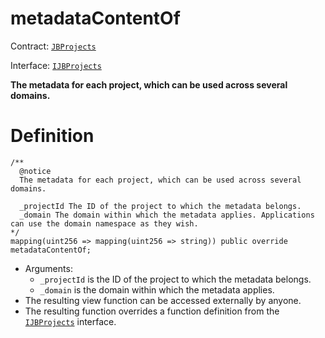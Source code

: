 # metadataContentOf

Contract: [`JBProjects`](../)

Interface: [`IJBProjects`](../../../interfaces/ijbprojects.md)

**The metadata for each project, which can be used across several domains.**

# Definition

```solidity
/** 
  @notice 
  The metadata for each project, which can be used across several domains.

  _projectId The ID of the project to which the metadata belongs.
  _domain The domain within which the metadata applies. Applications can use the domain namespace as they wish.
*/
mapping(uint256 => mapping(uint256 => string)) public override metadataContentOf;
```

* Arguments:
  * `_projectId` is the ID of the project to which the metadata belongs.
  * `_domain` is the domain within which the metadata applies.
* The resulting view function can be accessed externally by anyone.
* The resulting function overrides a function definition from the [`IJBProjects`](../../../interfaces/ijbprojects.md) interface.
